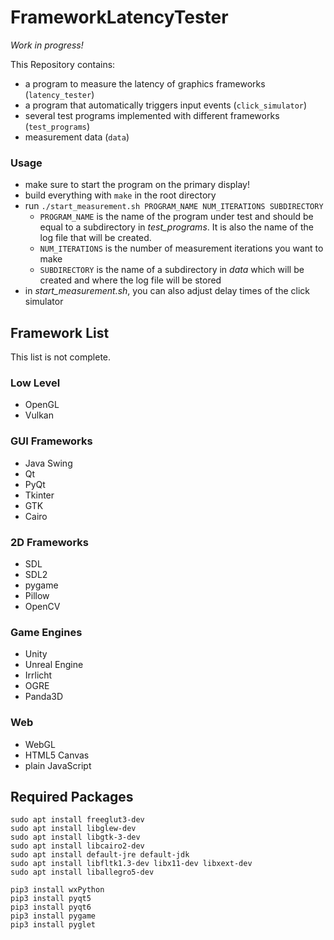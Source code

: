 # FrameworkLatencyTester

*Work in progress!*

This Repository contains:

 * a program to measure the latency of graphics frameworks (`latency_tester`)
 * a program that automatically triggers input events (`click_simulator`)
 * several test programs implemented with different frameworks (`test_programs`)
 * measurement data (`data`)

### Usage

 * make sure to start the program on the primary display!
 * build everything with `make` in the root directory
 * run `./start_measurement.sh PROGRAM_NAME NUM_ITERATIONS SUBDIRECTORY`
   * `PROGRAM_NAME` is the name of the program under test and should be equal to a subdirectory in *test_programs*. It is also the name of the log file that will be created.
   * `NUM_ITERATIONS` is the number of measurement iterations you want to make
   * `SUBDIRECTORY` is the name of a subdirectory in *data* which will be created and where the log file will be stored
 * in *start_measurement.sh*, you can also adjust delay times of the click simulator

## Framework List

This list is not complete.

### Low Level

 * OpenGL
 * Vulkan

### GUI Frameworks

 * Java Swing
 * Qt
 * PyQt
 * Tkinter
 * GTK
 * Cairo

### 2D Frameworks

 * SDL
 * SDL2
 * pygame
 * Pillow
 * OpenCV

### Game Engines

 * Unity
 * Unreal Engine
 * Irrlicht
 * OGRE
 * Panda3D

### Web

 * WebGL
 * HTML5 Canvas
 * plain JavaScript

## Required Packages

```
sudo apt install freeglut3-dev
sudo apt install libglew-dev
sudo apt install libgtk-3-dev
sudo apt install libcairo2-dev
sudo apt install default-jre default-jdk
sudo apt install libfltk1.3-dev libx11-dev libxext-dev
sudo apt install liballegro5-dev

pip3 install wxPython
pip3 install pyqt5
pip3 install pyqt6
pip3 install pygame
pip3 install pyglet
```
